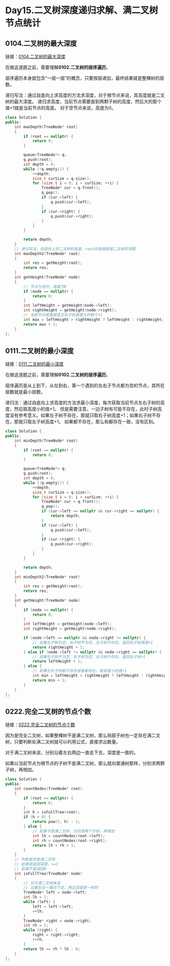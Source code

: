 # Day15.二叉树深度递归求解、满二叉树节点统计

## 0104.二叉树的最大深度

链接：[0104.二叉树的最大深度](https://leetcode.cn/problems/maximum-depth-of-binary-tree/)

在做这道题之前，需要理解**0102.二叉树的层序遍历**。

层序遍历本身就包含“一层一层”的概念，只要按层递加，最终结果就是整棵树的层数。

递归写法：通过自底向上求高度的方法求深度，对于根节点来说，其高度就是二叉树的最大深度。
递归求高度，当前节点需要直到两颗子树的高度，然后大的那个值+1就是当前节点的高度。
对于空节点来说，高度为0。

```c++
class Solution {
public:
    int maxDepth(TreeNode* root)
    {
        if (root == nullptr) {
            return 0;
        }

        queue<TreeNode*> q;
        q.push(root);
        int depth = 0;
        while (!q.empty()) {
            ++depth;
            size_t curSize = q.size();
            for (size_t i = 0; i < curSize; ++i) {
                TreeNode* cur = q.front();
                q.pop();
                if (cur->left) {
                    q.push(cur->left);
                }
                if (cur->right) {
                    q.push(cur->right);
                }
            }
        }

        return depth;
    }
    // 递归写法，自底向上求二叉树的高度，root的高度就是二叉树的深度
    int maxDepth2(TreeNode* root)
    {
        int res = getHeight(root);
        return res;
    }
    int getHeight(TreeNode* node)
    {
        // 节点为空时，高度为0
        if (node == nullptr) {
            return 0;
        }
        int leftHeight = getHeight(node->left);
        int rightHeight = getHeight(node->right);
        // 当前节点高度就是左右子树高度大的那个+1
        int max = leftHeight > rightHeight ? leftHeight : rightHeight;
        return max + 1;
    }
};

```

## 0111.二叉树的最小深度

链接：[0111.二叉树的最小深度](https://leetcode.cn/problems/minimum-depth-of-binary-tree/)

在做这道题之前，需要理解**0102.二叉树的层序遍历**。

层序遍历是从上到下，从左到右，第一个遇到的左右子节点都为空的节点，其所在层数就是最小层数。

递归法：通过自底向上求高度的方法求最小深度，每次获取当前节点左右子树的高度，然后取高度小的值+1。
但是需要注意，一边子树有可能不存在，此时子树高度没有参考意义。如果左子树不存在，那就只取右子树高度+1；如果右子树不存在，那就只取左子树高度+1。
如果都不存在，那么和都存在一致，没有区别。

```c++
class Solution {
public:
    int minDepth(TreeNode* root)
    {
        if (root == nullptr) {
            return 0;
        }

        queue<TreeNode*> q;
        q.push(root);
        int depth = 0;
        while (!q.empty()) {
            ++depth;
            size_t curSize = q.size();
            for (size_t i = 0; i < curSize; ++i) {
                TreeNode* cur = q.front();
                q.pop();
                if (cur->left == nullptr && cur->right == nullptr) {
                    return depth;
                }
                if (cur->left) {
                    q.push(cur->left);
                }
                if (cur->right) {
                    q.push(cur->right);
                }
            }
        }

        return depth;
    }
    int minDepth2(TreeNode* root)
    {
        int res = getHeight(root);
        return res;
    }
    int getHeight(TreeNode* node)
    {
        if (node == nullptr) {
            return 0;
        }
        int leftHeight = getHeight(node->left);
        int rightHeight = getHeight(node->right);

        if (node->left == nullptr && node->right != nullptr) {
            // 如果左子树为空，右子树不为空，左子树不存在，返回右子树高度+1
            return rightHeight + 1;
        } else if (node->left != nullptr && node->right == nullptr) {
            // 如果左子树不为空，右子树为空，右子树不存在，返回左子树+1
            return leftHeight + 1;
        } else {
            // 如果左右子树都不存在或者都存在，取高度小的值+1
            int min = leftHeight < rightHeight ? leftHeight : rightHeight;
            return min + 1;
        }
    }
};

```

## 0222.完全二叉树的节点个数

链接：[0222.完全二叉树的节点个数](https://leetcode.cn/problems/count-complete-tree-nodes/)

因为是完全二叉树，如果整棵树不是满二叉树，那么局部子树也一定存在满二叉树，只要判断处满二叉树就可以利用公式，直接求出数量。

对于满二叉树来说，分别沿着左右两边一直走下去，深度是一致的。

如果以当前节点为根节点的子树不是满二叉树，那么就向普通树那样，分别求两颗子树，再相加。

```c++
class Solution {
public:
    int countNodes(TreeNode* root)
    {
        if (root == nullptr) {
            return 0;
        }
        int h = isFullTree(root);
        if (h > 0) {
            return pow(2, h) - 1;
        } else {
            // 如果不是满二叉树，分别求两个子树，再相加
            int lh = countNodes(root->left);
            int rh = countNodes(root->right);
            return lh + rh + 1;
        }
    }
    // 判断是否是满二叉树
    // 如果是返回深度，>=1
    // 如果不是返回0
    int isFullTree(TreeNode* node)
    {
        // 对于满二叉树来说
        // 沿着左右一路向下走，两边深度是一样的
        TreeNode* left = node->left;
        int lh = 1;
        while (left) {
            left = left->left;
            ++lh;
        }
        TreeNode* right = node->right;
        int rh = 1;
        while (right) {
            right = right->right;
            ++rh;
        }
        return lh == rh ? lh : 0;
    }
};

```


